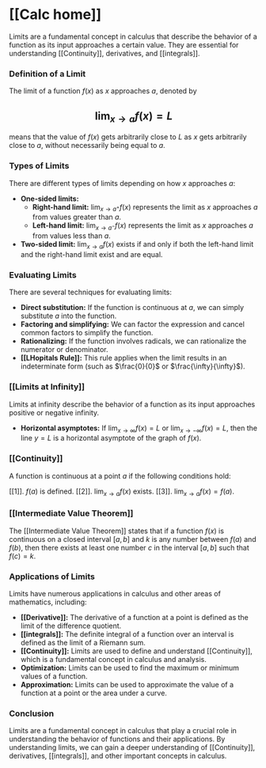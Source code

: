 # [[Calc home]]
Limits are a fundamental concept in calculus that describe the behavior of a function as its input approaches a certain value. They are essential for understanding [[Continuity]], derivatives, and [[integrals]].

### Definition of a Limit

The limit of a function $f(x)$ as $x$ approaches $a$, denoted by  
## $$\lim_{x \to a} f(x) = L$$  
means that the value of $f(x)$ gets arbitrarily close to $L$ as $x$ gets arbitrarily close to $a$, without necessarily being equal to $a$.

### Types of Limits
There are different types of limits depending on how $x$ approaches $a$:
* **One-sided limits:**
    * **Right-hand limit:** $\lim_{x \to a^+} f(x)$  represents the limit as $x$ approaches $a$ from values greater than $a$.
    * **Left-hand limit:** $\lim_{x \to a^-} f(x)$ represents the limit as $x$ approaches $a$ from values less than $a$.
* **Two-sided limit:** $\lim_{x \to a} f(x)$ exists if and only if both the left-hand limit and the right-hand limit exist and are equal.

### Evaluating Limits

There are several techniques for evaluating limits:

* **Direct substitution:** If the function is continuous at $a$, we can simply substitute $a$ into the function.
* **Factoring and simplifying:**  We can factor the expression and cancel common factors to simplify the function.
* **Rationalizing:** If the function involves radicals, we can rationalize the numerator or denominator.
* **[[LHopitals Rule]]:** This rule applies when the limit results in an indeterminate form (such as $\frac{0}{0}$ or $\frac{\infty}{\infty}$).

### [[Limits at Infinity]]

Limits at infinity describe the behavior of a function as its input approaches positive or negative infinity.

* **Horizontal asymptotes:** If $\lim_{x \to \infty} f(x) = L$ or $\lim_{x \to -\infty} f(x) = L$, then the line $y = L$ is a horizontal asymptote of the graph of $f(x)$.

### [[Continuity]]

A function is continuous at a point $a$ if the following conditions hold:

[[1]]. $f(a)$ is defined.
[[2]]. $\lim_{x \to a} f(x)$ exists.
[[3]]. $\lim_{x \to a} f(x) = f(a)$.

### [[Intermediate Value Theorem]]

The [[Intermediate Value Theorem]] states that if a function $f(x)$ is continuous on a closed interval $[a, b]$ and $k$ is any number between $f(a)$ and $f(b)$, then there exists at least one number $c$ in the interval $[a, b]$ such that $f(c) = k$.

### Applications of Limits

Limits have numerous applications in calculus and other areas of mathematics, including:

* **[[Derivative]]:** The derivative of a function at a point is defined as the limit of the difference quotient.
* **[[integrals]]:** The definite integral of a function over an interval is defined as the limit of a Riemann sum.
* **[[Continuity]]:** Limits are used to define and understand [[Continuity]], which is a fundamental concept in calculus and analysis.
* **Optimization:** Limits can be used to find the maximum or minimum values of a function.
* **Approximation:** Limits can be used to approximate the value of a function at a point or the area under a curve.

### Conclusion

Limits are a fundamental concept in calculus that play a crucial role in understanding the behavior of functions and their applications. By understanding limits, we can gain a deeper understanding of [[Continuity]], derivatives, [[integrals]], and other important concepts in calculus.

